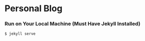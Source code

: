 
# Personal Blog

### Run on Your Local Machine (Must Have Jekyll Installed)
```bash
$ jekyll serve
```  